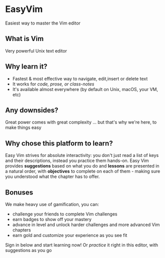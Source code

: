 # EasyVim
Easiest way to master the Vim editor

## What is Vim
Very powerful Unix text editor

## Why learn it?
 - Fastest & most effective way to navigate, edit,insert or delete text
 - It works for _code, prose, or class-notes_
 - It's available almost everywhere (by default on Unix, macOS, your VM, etc)


## Any downsides?
Great power comes with great complexity
... but that's why we're here, to make things easy


## Why chose this platform to learn?
Easy Vim strives for absolute interactivity:
you don't just read a list of keys and their descriptions, instead you practice them hands-on.
Easy Vim provides **suggestions** based on what you do and **lessons** are presented in a natural order,
with **objectives** to complete on each of them - making sure you understood what the chapter has to offer.


## Bonuses
We make heavy use of gamification, you can:
 - challenge your friends to complete Vim challenges
 - earn badges to show off your mastery
 - advance in level and unlock harder challenges and more advanced Vim chapters
 - earn gold and customize your experience as you see fit


Sign in below and start learning now!
Or _practice_ it right in this editor, with suggestions as you go
